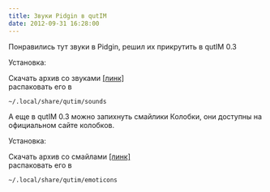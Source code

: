 ```yaml
---
title: Звуки Pidgin в qutIM
date: 2012-09-31 16:28:00
---
```


Понравились тут звуки в&nbsp;Pidgin, решил их прикрутить в&nbsp;qutIM 0.3
<!-- more -->

Установка:

Скачать архив со звуками&nbsp;[[линк]][1]  
распаковать его в
    
    
    ~/.local/share/qutim/sounds

А еще в&nbsp;qutIM 0.3 можно запихнуть смайлики&nbsp;Колобки, они доступны на официальном сайте колобков.

Установка:

Скачать архив со смайлами&nbsp;[[линк]][2]  
распаковать его в
    
    
    ~/.local/share/qutim/emoticons

[1]: http://narod.ru/disk/51189772001.2d4bf72edcade85a130e20d761f79dc1/Sounds_Pidgin.zip.html
[2]: http://kolobok.us/download.php?list.28
